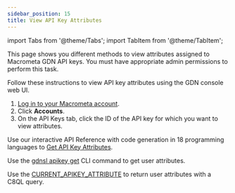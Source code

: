 ```yaml
---
sidebar_position: 15
title: View API Key Attributes
---
```


import Tabs from '@theme/Tabs';
import TabItem from '@theme/TabItem';

This page shows you different methods to view attributes assigned to Macrometa GDN API keys. You must have appropriate admin permissions to perform this task.

<Tabs groupId="operating-systems">
<TabItem value="console" label="Web Console">

Follow these instructions to view API key attributes using the GDN console web UI.

1. [Log in to your Macrometa account](https://auth.paas.macrometa.io/).
1. Click **Accounts**.
1. On the API Keys tab, click the ID of the API key for which you want to view attributes.

</TabItem>
<TabItem value="api" label="REST API">

Use our interactive API Reference with code generation in 18 programming languages to [Get API Key Attributes](https://macrometa.com/docs/api#/operations/GetTheAttributesForApiKey).

</TabItem>
<TabItem value="cli" label="CLI">

Use the [gdnsl apikey get](../../cli/api-key-cli.md#gdnsl-apikey-get) CLI command to get user attributes.

</TabItem>
<TabItem value="c8ql" label="C8QL">

Use the [CURRENT_APIKEY_ATTRIBUTE](../../queryworkers/c8ql/functions/database.md#current_apikey_attribute) to return user attributes with a C8QL query.

</TabItem>
</Tabs>
